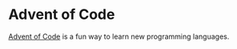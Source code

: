 # Advent of Code

[Advent of Code](http://adventofcode.com/) is a fun way to learn new programming languages.
